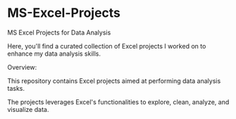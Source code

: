 # MS-Excel-Projects
MS Excel Projects for Data Analysis

Here, you'll find a curated collection of Excel projects I worked on to enhance my data analysis skills.

Overview:

This repository contains Excel projects aimed at performing data analysis tasks.

The projects leverages Excel's functionalities to explore, clean, analyze, and visualize data.
